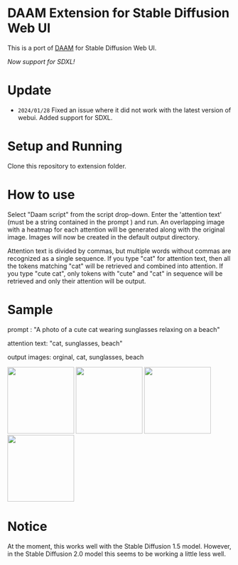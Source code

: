 # DAAM Extension for Stable Diffusion Web UI

This is a port of [DAAM](https://github.com/castorini/daam) for Stable Diffusion Web UI.

*Now support for SDXL!*

# Update
- `2024/01/28` Fixed an issue where it did not work with the latest version of webui. Added support for SDXL.

# Setup and Running

Clone this repository to extension folder.

# How to use

Select "Daam script" from the script drop-down. Enter the 'attention text' (must be a string contained in the prompt ) and run.
An overlapping image with a heatmap for each attention will be generated along with the original image.
Images will now be created in the default output directory.

Attention text is divided by commas, but multiple words without commas are recognized as a single sequence.
If you type "cat" for attention text, then all the tokens matching "cat" will be retrieved and combined into attention.
If you type "cute cat", only tokens with "cute" and "cat" in sequence will be retrieved and only their attention will be output.

# Sample

prompt : "A photo of a cute cat wearing sunglasses relaxing on a beach"

attention text: "cat, sunglasses, beach"

output images: orginal, cat, sunglasses, beach

<img src="images/00006-2623256163.png" width="150">
<img src="images/00006-2623256163_cat.png" width="150">
<img src="images/00006-2623256163_sunglasses.png" width="150">
<img src="images/00006-2623256163_beach.png" width="150">


# Notice
At the moment, this works well with the Stable Diffusion 1.5 model.
However, in the Stable Diffusion 2.0 model this seems to be working a little less well.